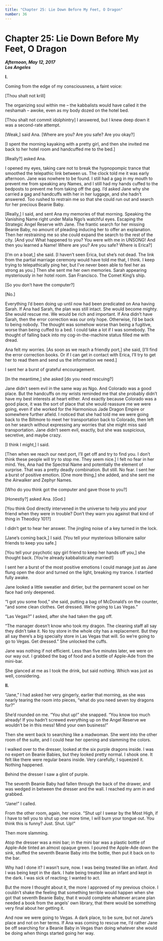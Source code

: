 ```yaml
---
title: "Chapter 25: Lie Down Before My Feet, O Dragon"
number: 36
---
```


# Chapter 25: Lie Down Before My Feet, O Dragon

***Afternoon, May 12, 2017\
Los Angeles***

**I.**

Coming from the edge of my consciousness, a faint voice:

\[Thou shalt not krill]

The organizing soul within me – the kabbalists would have called it the neshamah – awoke, even as my body dozed on the hotel bed.

\[Thou shalt not commit idolphintry] I answered, but I knew deep down it was a second-rate attempt.

\[Weak,] said Ana. \[Where are you? Are you safe? Are you okay?]

\[I spent the morning kayaking with a pretty girl, and then she invited me back to her hotel room and handcuffed me to the bed.]

\[Really?] asked Ana.

I opened my eyes, taking care not to break the hypnopompic trance that smoothed the telepathic link between us. The clock told me it was early afternoon. Jane was nowhere to be found. I still had a gag in my mouth to prevent me from speaking any Names, and I still had my hands cuffed to the bedposts to prevent me from taking off the gag. I’d asked Jane why she carried a gag and handcuffs with her in her luggage, and she hadn’t answered. Too rushed to restrain me so that she could run out and search for her precious Beanie Baby.

\[Really,] I said, and sent Ana my memories of that morning. Speaking the Vanishing Name right under Malia Ngo’s watchful eyes. Escaping the Strategic Angel Reserve with Jane. The frantic search for her missing Beanie Baby, no amount of pleading inducing her to offer an explanation. Then her restraining me so she could expand the search to the rest of the city. \[And you! What happened to you? You were with me in UNSONG! And then you learned a Name! Where are you? Are you safe? Where is Erica?]

\[I’m on a boat,] she said. \[I haven’t seen Erica, but she’s not dead. The link from the partial marriage ceremony would have told me that, I think. I keep trying to telepathically ping her, but I’ve never been able to feel her as strong as you.] Then she sent me her own memories. Sarah appearing mysteriously in her hotel room. San Francisco. The Comet King’s ship.

\[So you don’t have the computer?]

\[No.]

Everything I’d been doing up until now had been predicated on Ana having Sarah. If Ana had Sarah, the plan was still intact. She would become mighty. She would rescue me. We would be rich and important. If Ana didn’t have Sarah, then the error correction was our only hope. Otherwise, I’d be back to being nobody. The thought was somehow worse than being a fugitive, worse than being cuffed to a bed. I could take a lot if I was somebody. The thought of falling back into my cog-in-the-machine status filled me with dread.

Ana felt my worries. \[As soon as we reach a friendly port,] she said, \[I’ll find the error correction books. Or if I can get in contact with Erica, I’ll try to get her to read them and send us the information we need.]

I sent her a burst of grateful encouragement.

\[In the meantime,] she asked \[do you need rescuing?]

Jane didn’t seem evil in the same way as Ngo. And Colorado was a good place. But the handcuffs on my wrists reminded me that she probably didn’t have my best interests at heart either. And exactly because Colorado was a good place, it was the sort of place that she would reassure me we were going, even if she worked for the Harmonious Jade Dragon Empire or somewhere further afield. I noticed that she had told me we were going back to the Biltmore to meet her transportation back to Colorado, then left on her search without expressing any worries that she might miss said transportation. Jane didn’t seem evil, exactly, but she was suspicious, secretive, and maybe crazy.

\[I think I might,] I said.

\[Then when we reach our next port, I’ll get off and try to find you. I don’t think these people will try to stop me. They seem nice.] I felt no fear in her mind. Yes, Ana had the Spectral Name and potentially the element of surprise. That was a pretty deadly combination. But still. No fear. I sent her a burst of positive emotion. \[One more thing,] she added, and she sent me the Airwalker and Zephyr Names.

\[Who do you think got the computer and gave those to you?]

\[Honestly?] asked Ana. \[God.]

\[You think God directly intervened in the universe to help you and your friend when they were in trouble? Don’t they warn you against that kind of thing in Theodicy 101?]

I didn’t get to hear her answer. The jingling noise of a key turned in the lock.

\[Jane’s coming back,] I said. \[You tell your mysterious billionaire sailor friends to keep you safe.]

\[You tell your psychotic spy girl friend to keep her hands off you,] she thought back. \[You’re already kabbalistically married!]

I sent her a burst of the most positive emotions I could manage just as Jane flung open the door and turned on the light, breaking my trance. I startled fully awake.

Jane looked a little sweatier and dirtier, but the permanent scowl on her face had only deepened.

“I got you some food,” she said, putting a bag of McDonald’s on the counter, “and some clean clothes. Get dressed. We’re going to Las Vegas.”

“Las Vegas?” I asked, after she had taken the gag off.

“The manager doesn’t know who took my dragon. The cleaning staff all say they didn’t take it. No toy store in the whole city has a replacement. But they all say there’s a big specialty store in Las Vegas that will. So we’re going to go to Vegas. Get dressed.” She unlocked the cuffs.

Jane was nothing if not efficient. Less than five minutes later, we were on our way out. I grabbed the bag of food and a bottle of Apple-Ade from the mini-bar.

She glanced at me as I took the drink, but said nothing. Which was just as well, considering.

**II.**

“Jane,” I had asked her very gingerly, earlier that morning, as she was nearly tearing the room into pieces, “what do you need seven toy dragons for?”

She’d rounded on me. “You shut up!” she snapped. “You know too much already! If you hadn’t screwed everything up on the Angel Reserve we wouldn’t be in this mess! Mind your own business!”

Then she went back to searching like a madwoman. She went into the other room of the suite, and I could hear her opening and slamming the colors.

I walked over to the dresser, looked at the six purple dragons inside. I was no expert on Beanie Babies, but they looked pretty normal. I shook one. It felt like there were regular beans inside. Very carefully, I squeezed it. Nothing happened.

Behind the dresser I saw a glint of purple.

The seventh Beanie Baby had fallen through the back of the drawer, and was wedged in between the dresser and the wall. I reached my arm in and grabbed.

“Jane!” I called.

From the other room, again, her voice. “Shut up! I swear by the Most High, if I have to tell you to shut up one more time, I will burn your tongue out. You think this is funny? Just. Shut. Up!”

Then more slamming.

Atop the dresser was a mini bar; in the mini bar was a plastic bottle of Apple-Ade tinted an almost opaque green. I poured the Apple-Ade down the sink, stuffed the seventh Beanie Baby into the bottle, then put it back on to the bar.

Why had I done it? I wasn’t sure, now. I was being treated like an infant. And I was being kept in the dark. I hate being treated like an infant and kept in the dark. I was sick of reacting; I wanted to act.

But the more I thought about it, the more I approved of my previous choice. I couldn’t shake the feeling that something terrible would happen when she got that seventh Beanie Baby, that it would complete whatever arcane plan needed a book from the angels’ own library, that there would be something very final about her getting it.

And now we were going to Vegas. A dark place, to be sure, but not Jane’s place and not on her terms. If Ana was coming to rescue me, I’d rather Jane be off searching for a Beanie Baby in Vegas than doing whatever she would be doing when things started going her way.
